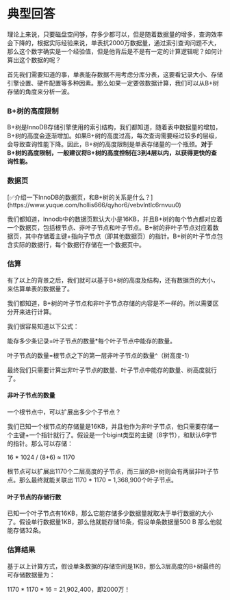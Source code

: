 # 典型回答


理论上来说，只要磁盘空间够，存多少都可以，但是随着数据量的增多，查询效率会下降的，根据实际经验来说，单表抗2000万数据量，通过索引查询问题不大，那么这个数字确实是一个经验值，但是他背后是不是有一定的计算逻辑呢？如何计算出这个数据的呢？



首先我们需要知道的事，单表能存数据不用考虑分库分表，这要看记录大小、存储引擎设置、硬件配置等多种因素。那么如果一定要做数据计算，我们可以从B+树存储的角度来分析一波。



### B+树的高度限制


B+树是InnoDB存储引擎使用的索引结构，我们都知道，随着表中数据量的增加，B+树的高度会逐渐增加。如果B+树的高度过高，每次查询需要经过较多的层级，会导致查询性能下降。因此，B+树的高度限制是单表存储量的一个瓶颈。**对于B+树的高度限制，一般建议将B+树的高度控制在3到4层以内，以获得更快的查询性能。**



### 数据页<font style="color:rgb(55, 65, 81);background-color:rgb(247, 247, 248);">  
</font>
[✅介绍一下InnoDB的数据页，和B+树的关系是什么？](https://www.yuque.com/hollis666/qyhor6/vebvlntlc6rnvuu0)



我们都知道，Innodb中的数据页默认大小是16KB，并且B+树的每个节点都对应着一个数据页，包括根节点、非叶子节点和叶子节点。B+树的非叶子节点对应着数据页，其中存储着主键+指向子节点（即其他数据页）的指针。B+树的叶子节点包含实际的数据行，每个数据行存储在一个数据页中。



### 估算


有了以上的背景之后，我们就可以基于B+树的高度及结构，还有数据页的大小，来估算单表的数据量了。



我们都知道，B+树的叶子节点和非叶子节点存储的内容是不一样的。所以需要区分开来进行计算。



我们很容易知道以下公式：



能存多少条记录=叶子节点的数量*每个叶子节点中能存的数量。



叶子节点的数量=根节点之下的第一层非叶子节点的数量^（树高度-1）



最终我们只需要计算出非叶子节点的数量、叶子节点中能存的数量、树高度就行了。



#### 非叶子节点的数量


一个根节点中，可以扩展出多少个子节点？



我们已知一个根节点的存储量是16KB，并且他作为非叶子节点，他只需要存储一个主键+一个指针就行了。假设是一个bigint类型的主键（8字节），和默认6字节的指针。那么可以存储：



16 * 1024 / (8+6) ≈ 1170



根节点可以扩展出1170个二层高度的子节点，而三层的B+树则会有两层非叶子节点。那么最终就能关联出 1170 * 1170 = 1,368,900个叶子节点。



#### 叶子节点的存储行数


已知一个叶子节点有16KB，那么它能存储多少数据量就取决于单行数据的大小了。假设单行数据量1KB，那么他就能存储16条，假设单条数据量500 B 那么他就能存储32条。



### 估算结果


基于以上计算方式，假设单条数据的存储空间是1KB，那么3层高度的B+树最终的可存储数据量为：



1170 * 1170 * 16 = 21,902,400，即2000万！





